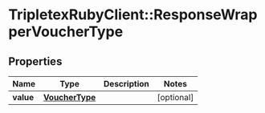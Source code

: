 # TripletexRubyClient::ResponseWrapperVoucherType

## Properties
Name | Type | Description | Notes
------------ | ------------- | ------------- | -------------
**value** | [**VoucherType**](VoucherType.md) |  | [optional] 


